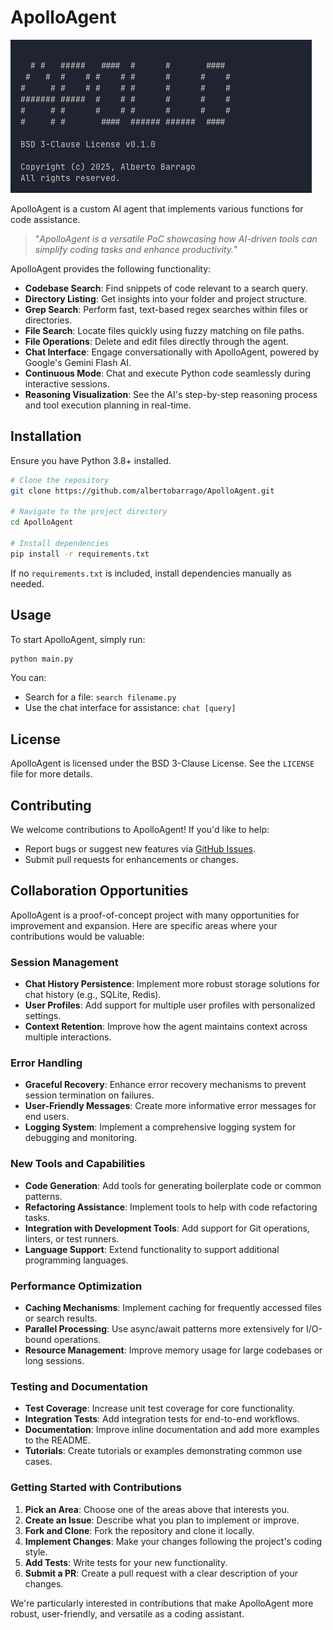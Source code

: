 # ApolloAgent

![img.png](screen.png)

ApolloAgent is a custom AI agent that implements various functions for code assistance.

> "_ApolloAgent is a versatile PoC showcasing how AI-driven tools can simplify coding tasks and enhance productivity._"

ApolloAgent provides the following functionality:

- **Codebase Search**: Find snippets of code relevant to a search query.
- **Directory Listing**: Get insights into your folder and project structure.
- **Grep Search**: Perform fast, text-based regex searches within files or directories.
- **File Search**: Locate files quickly using fuzzy matching on file paths.
- **File Operations**: Delete and edit files directly through the agent.
- **Chat Interface**: Engage conversationally with ApolloAgent, powered by Google's Gemini Flash AI.
- **Continuous Mode**: Chat and execute Python code seamlessly during interactive sessions.
- **Reasoning Visualization**: See the AI's step-by-step reasoning process and tool execution planning in real-time.

## Installation

Ensure you have Python 3.8+ installed.

```bash
# Clone the repository
git clone https://github.com/albertobarrago/ApolloAgent.git

# Navigate to the project directory
cd ApolloAgent

# Install dependencies
pip install -r requirements.txt
```

If no `requirements.txt` is included, install dependencies manually as needed.

## Usage

To start ApolloAgent, simply run:

```bash
python main.py
```

You can:
- Search for a file: `search filename.py`
- Use the chat interface for assistance: `chat [query]`

## License

ApolloAgent is licensed under the BSD 3-Clause License. See the `LICENSE` file for more details.

## Contributing

We welcome contributions to ApolloAgent! If you'd like to help:
- Report bugs or suggest new features via [GitHub Issues](https://github.com/AlbertoBarrago/Apollo-Agent/issues).
- Submit pull requests for enhancements or changes.

## Collaboration Opportunities

ApolloAgent is a proof-of-concept project with many opportunities for improvement and expansion. Here are specific areas where your contributions would be valuable:

### Session Management
- **Chat History Persistence**: Implement more robust storage solutions for chat history (e.g., SQLite, Redis).
- **User Profiles**: Add support for multiple user profiles with personalized settings.
- **Context Retention**: Improve how the agent maintains context across multiple interactions.

### Error Handling
- **Graceful Recovery**: Enhance error recovery mechanisms to prevent session termination on failures.
- **User-Friendly Messages**: Create more informative error messages for end users.
- **Logging System**: Implement a comprehensive logging system for debugging and monitoring.

### New Tools and Capabilities
- **Code Generation**: Add tools for generating boilerplate code or common patterns.
- **Refactoring Assistance**: Implement tools to help with code refactoring tasks.
- **Integration with Development Tools**: Add support for Git operations, linters, or test runners.
- **Language Support**: Extend functionality to support additional programming languages.

### Performance Optimization
- **Caching Mechanisms**: Implement caching for frequently accessed files or search results.
- **Parallel Processing**: Use async/await patterns more extensively for I/O-bound operations.
- **Resource Management**: Improve memory usage for large codebases or long sessions.

### Testing and Documentation
- **Test Coverage**: Increase unit test coverage for core functionality.
- **Integration Tests**: Add integration tests for end-to-end workflows.
- **Documentation**: Improve inline documentation and add more examples to the README.
- **Tutorials**: Create tutorials or examples demonstrating common use cases.

### Getting Started with Contributions

1. **Pick an Area**: Choose one of the areas above that interests you.
2. **Create an Issue**: Describe what you plan to implement or improve.
3. **Fork and Clone**: Fork the repository and clone it locally.
4. **Implement Changes**: Make your changes following the project's coding style.
5. **Add Tests**: Write tests for your new functionality.
6. **Submit a PR**: Create a pull request with a clear description of your changes.

We're particularly interested in contributions that make ApolloAgent more robust, user-friendly, and versatile as a coding assistant.
